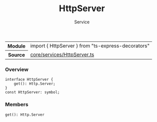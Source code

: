 <header class="symbol-info-header">    <h1 id="httpserver">HttpServer</h1>    <label class="symbol-info-type-label service">Service</label>      </header>
<section class="symbol-info">      <table class="is-full-width">        <tbody>        <tr>          <th>Module</th>          <td>            <div class="lang-typescript">                <span class="token keyword">import</span> { HttpServer }                 <span class="token keyword">from</span>                 <span class="token string">"ts-express-decorators"</span>                            </div>          </td>        </tr>        <tr>          <th>Source</th>          <td>            <a href="https://romakita.github.io/ts-express-decorators/#//blob/v2.9.1/src/core/services/HttpServer.ts#L0-L0">                core/services/HttpServer.ts            </a>        </td>        </tr>                </tbody>      </table>    </section>

### Overview

<pre><code class="typescript-lang"><span class="token keyword">interface</span> HttpServer <span class="token punctuation">{</span>
    <span class="token function">get</span><span class="token punctuation">(</span><span class="token punctuation">)</span><span class="token punctuation">:</span> Http.Server<span class="token punctuation">;</span>
<span class="token punctuation">}</span>
<span class="token keyword">const</span> HttpServer<span class="token punctuation">:</span> symbol<span class="token punctuation">;</span></code></pre>

### Members

<div class="method-overview"><pre><code class="typescript-lang"><span class="token function">get</span><span class="token punctuation">(</span><span class="token punctuation">)</span><span class="token punctuation">:</span> Http.Server</code></pre></div>
